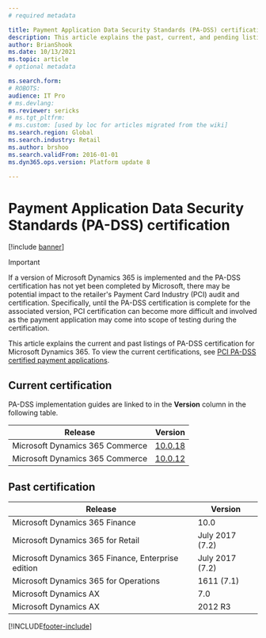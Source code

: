 ```yaml
---
# required metadata

title: Payment Application Data Security Standards (PA-DSS) certification
description: This article explains the past, current, and pending listings of PA-DSS certification.
author: BrianShook
ms.date: 10/13/2021
ms.topic: article
# optional metadata

ms.search.form: 
# ROBOTS: 
audience: IT Pro
# ms.devlang: 
ms.reviewer: sericks
# ms.tgt_pltfrm: 
# ms.custom: [used by loc for articles migrated from the wiki]
ms.search.region: Global
ms.search.industry: Retail
ms.author: brshoo
ms.search.validFrom: 2016-01-01
ms.dyn365.ops.version: Platform update 8

---
```


# Payment Application Data Security Standards (PA-DSS) certification

[!include [banner](../includes/banner.md)]

> [!IMPORTANT]
> If a version of Microsoft Dynamics 365 is implemented and the PA-DSS certification has not yet been completed by Microsoft, there may be potential impact to the retailer's Payment Card Industry (PCI) audit and certification. Specifically, until the PA-DSS certification is complete for the associated version, PCI certification can become more difficult and involved as the payment application may come into scope of testing during the certification.

This article explains the current and past listings of PA-DSS certification for Microsoft Dynamics 365. To view the current certifications, see [PCI PA-DSS certified payment applications](https://www.pcisecuritystandards.org/assessors_and_solutions/payment_applications).

## Current certification
PA-DSS implementation guides are linked to in the **Version** column in the following table.

| Release  | Version |
| ----------------------------|---------------------- | 
| Microsoft Dynamics 365 Commerce | [10.0.18](https://mbs2.microsoft.com/fileexchange/?fileID=e37f50d7-767b-47e2-a162-68dc88ee5a44) |
| Microsoft Dynamics 365 Commerce | [10.0.12](https://download.microsoft.com/download/f/8/3/f83fbcf3-dc8b-46f8-a552-939300cb39b6/PA-DSS%20Implementation%20Guide%20for%20Microsoft%20Dynamics%20365%20Commerce%2010.0.12.pdf)  |

## Past certification

| Release | Version  | 
| ----------------------|-------- | 
| Microsoft Dynamics 365 Finance | 10.0  |
| Microsoft Dynamics 365 for Retail | July 2017 (7.2)  |
| Microsoft Dynamics 365 Finance, Enterprise edition | July 2017 (7.2) |
| Microsoft Dynamics 365 for Operations | 1611 (7.1)  |
| Microsoft Dynamics AX | 7.0     |
| Microsoft Dynamics AX | 2012 R3 |









[!INCLUDE[footer-include](../../includes/footer-banner.md)]

